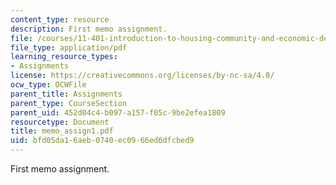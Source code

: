 ```yaml
---
content_type: resource
description: First memo assignment.
file: /courses/11-401-introduction-to-housing-community-and-economic-development-fall-2003/bfd05da16aeb0740ec0966ed6dfcbed9_memo_assign1.pdf
file_type: application/pdf
learning_resource_types:
- Assignments
license: https://creativecommons.org/licenses/by-nc-sa/4.0/
ocw_type: OCWFile
parent_title: Assignments
parent_type: CourseSection
parent_uid: 452d04c4-b097-a157-f05c-9be2efea1809
resourcetype: Document
title: memo_assign1.pdf
uid: bfd05da1-6aeb-0740-ec09-66ed6dfcbed9
---
```

First memo assignment.